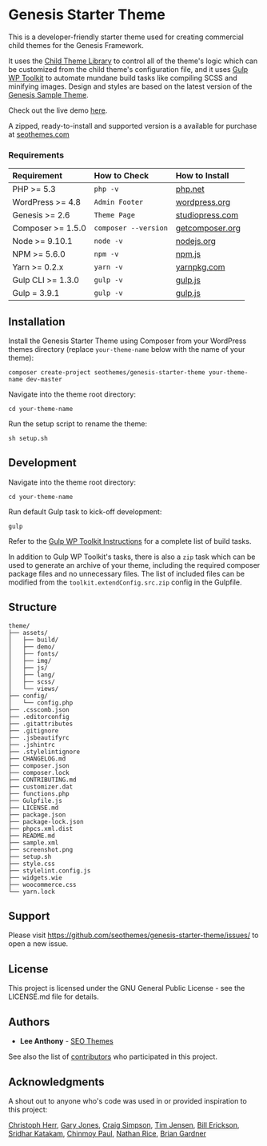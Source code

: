 # Genesis Starter Theme

This is a developer-friendly starter theme used for creating commercial child themes for the Genesis Framework. 

It uses the [Child Theme Library](https://github.com/seothemes/child-theme-library) to control all of the theme's logic which can be customized from the child theme's configuration file, and it uses [Gulp WP Toolkit](https://github.com/craigsimps/gulp-wp-toolkit) to automate mundane build tasks like compiling SCSS and minifying images. Design and styles are based on the latest version of the [Genesis Sample Theme](https://demo.studiopress.com/genesis-sample). 

Check out the live demo <a href="https://demo.seothemes.com/genesis-starter" target="_blank">here</a>.

A zipped, ready-to-install and supported version is a available for purchase at [seothemes.com](https://seothemes.com/themes/genesis-starter/)

### Requirements

| Requirement | How to Check | How to Install |
| :---------- | :----------- | :------------- |
| PHP >= 5.3 | `php -v` | [php.net](http://php.net/manual/en/install.php) |
| WordPress >= 4.8 | `Admin Footer` | [wordpress.org](https://codex.wordpress.org/Installing_WordPress) |
| Genesis >= 2.6 | `Theme Page` | [studiopress.com](http://www.shareasale.com/r.cfm?b=346198&u=1459023&m=28169&urllink=&afftrack=) |
| Composer >= 1.5.0 | `composer --version` | [getcomposer.org](https://getcomposer.org/doc/00-intro.md#installation-linux-unix-osx) |
| Node >= 9.10.1 | `node -v` | [nodejs.org](https://nodejs.org/) |
| NPM >= 5.6.0 | `npm -v` | [npm.js](https://www.npmjs.com/) |
| Yarn >= 0.2.x | `yarn -v` | [yarnpkg.com](https://yarnpkg.com/lang/en/docs/install/#mac-stable) |
| Gulp CLI >= 1.3.0 | `gulp -v` | [gulp.js](https://gulpjs.com/) |
| Gulp = 3.9.1 | `gulp -v` | [gulp.js](https://gulpjs.com/) |

## Installation

Install the Genesis Starter Theme using Composer from your WordPress themes directory (replace `your-theme-name` below with the name of your theme):

```shell
composer create-project seothemes/genesis-starter-theme your-theme-name dev-master
```

Navigate into the theme root directory:

```shell
cd your-theme-name
```

Run the setup script to rename the theme:

```shell
sh setup.sh
```

## Development

Navigate into the theme root directory:

```shell
cd your-theme-name
```

Run default Gulp task to kick-off development:

```shell
gulp
```

Refer to the [Gulp WP Toolkit Instructions](https://github.com/craigsimps/gulp-wp-toolkit#tasks) for a complete list of build tasks.

In addition to Gulp WP Toolkit's tasks, there is also a `zip` task which can be used to generate an archive of your theme, including the required composer package files and no unnecessary files. The list of included files can be modified from the `toolkit.extendConfig.src.zip` config in the Gulpfile.

## Structure

```shell
theme/  
├── assets/
│   ├── build/
│   ├── demo/
│   ├── fonts/
│   ├── img/
│   ├── js/
│   ├── lang/
│   ├── scss/
│   └── views/
├── config/
│   └── config.php
├── .csscomb.json
├── .editorconfig
├── .gitattributes
├── .gitignore
├── .jsbeautifyrc
├── .jshintrc
├── .stylelintignore
├── CHANGELOG.md
├── composer.json
├── composer.lock
├── CONTRIBUTING.md
├── customizer.dat
├── functions.php
├── Gulpfile.js
├── LICENSE.md
├── package.json
├── package-lock.json
├── phpcs.xml.dist
├── README.md
├── sample.xml
├── screenshot.png
├── setup.sh
├── style.css
├── stylelint.config.js
├── widgets.wie
├── woocommerce.css
└── yarn.lock
```

## Support

Please visit https://github.com/seothemes/genesis-starter-theme/issues/ to open a new issue.

## License

This project is licensed under the GNU General Public License - see the LICENSE.md file for details.

## Authors

- **Lee Anthony** - [SEO Themes](https://seothemes.com/)

See also the list of [contributors](https://github.com/seothemes/genesis-starter-theme/graphs/contributors) who participated in this project.

## Acknowledgments

A shout out to anyone who's code was used in or provided inspiration to this project:

<a href="https://github.com/christophherr/" target="_blank">Christoph Herr</a>, 
<a href="https://github.com/garyjones/" target="_blank">Gary Jones</a>, 
<a href="https://github.com/craigsimps/" target="_blank">Craig Simpson</a>, 
<a href="https://github.com/timothyjensen/" target="_blank">Tim Jensen</a>, 
<a href="https://github.com/billerickson/" target="_blank">Bill Erickson</a>, 
<a href="https://github.com/srikat/" target="_blank">Sridhar Katakam</a>, 
<a href="https://github.com/cpaul007/" target="_blank">Chinmoy Paul</a>, 
<a href="https://github.com/nathanrice/" target="_blank">Nathan Rice</a>, 
<a href="https://github.com/bgardner/" target="_blank">Brian Gardner</a>
